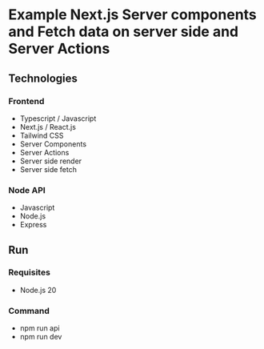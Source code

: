 # Example Next.js Server components and Fetch data on server side and Server Actions

## Technologies

### Frontend

- Typescript / Javascript
- Next.js / React.js
- Tailwind CSS
- Server Components
- Server Actions
- Server side render
- Server side fetch

### Node API

- Javascript
- Node.js
- Express

## Run

### Requisites

- Node.js 20

### Command

- npm run api
- npm run dev
